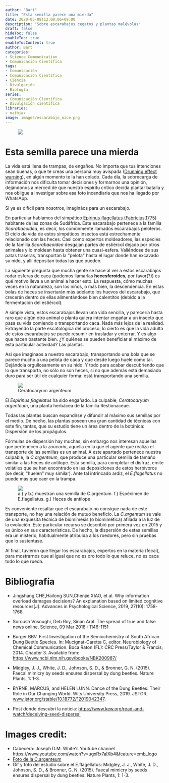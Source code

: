 ```yaml
---
author: "Bart"
title: "Esta semilla parece una mierda"
date: 2020-05-08T12:00:06+09:00
description: "Sobre escarabajos cegatos y plantas malévolas"
draft: false
hideToc: false
enableToc: true
enableTocContent: true
author: Bart
categories:
- Science Communication
- Comunicación Científica
tags: 
- Comunicación
- Comunicación Científica
- Ciencia
- Divulgación 
- Biología
series:
- Comunicación Científica
- Divulgación científica
libraries:
- mathjax
image: images/escarabajo_nice.png
---
```


<figure>
  <img src="/images/escarabajo_1.png"  />
</figure>

# Esta semilla parece una mierda

La vida está llena de trampas, de engaños. No importa que tus intenciones sean buenas, o que te creas una persona muy avispada ([Drunning effect warning](https://www.larazon.es/ciencia/20200223/vx5b3nhq7zaznchx5pj5ogcgr4.html)), en algún momento te la han colado. Cada día, la sobrecarga de información nos dificulta tomar decisiones y formarnos una opinión, dejándonos a merced de que nuestro espíritu crítico decida plantar batalla y nos obligue a investigar sobre esa foto incendiaria que nos ha llegado por WhatsApp. 

Si ya es difícil para nosotros, imagináos para un escarabajo. 

En particular hablamos del simpático [Epirinus flagellatus (Fabricius,1775)](https://www.gbif.org/es/species/1087724) habitante de las zonas de Sudáfrica. Este escarabajo pertenece a la familia *Scarabaeoidea*, es decir, los comúnmente llamados escarabajos peloteros. El ciclo de vida de estos simpáticos insectos está estrechamente relacionado con las heces. Casi como expertos moldeadores, las especies de la familia *Scarabaeoidea* desgajan partes de estiércol dejado por otros animales y lo moldean hasta obtener una cuasi-esfera. Valiéndose de sus patas traseras, transportan la "pelota" hasta el lugar donde han excavado su nido, y allí depositan todas las que pueden. 

La siguiente pregunta que mucha gente se hace al ver a estos escarabajos rodar esferas de caca (podemos llamarlas **hecesferoides**, por favor(?)) es qué motivo lleva a un animal a hacer esto. La respuesta, cómo muchas veces en la naturaleza, son los niños, o más bien, la descendencia. En estas bolas de heces se insertarán más adelante los huevos del escarabajo, que crecerán dentro de ellas alimentándose bien calentitos (debido a la fermentación del estiércol). 

A simple vista, estos escarabajos llevan una vida sencilla, y parecería hasta raro que algún otro animal o planta quiera intentar engañar a un insecto que pasa su vida comiendo o transportando caca. Nada más lejos de la realidad. Extrayendo la parte escatológica del proceso, lo cierto es que la vida adulta de estos escarabajos se puede resumir en trasladar y enterrar. Y es algo que hacen bastante bien. ¿Y quiénes se pueden beneficiar al máximo de esta particular actividad? Las plantas. 

Asi que imaginaos a nuestro escarabajo, transportando una bola que se parece mucho a una pelota de caca y que desde luego huele como tal. Dejándola orgullosamente en su nido. Y todo para acabar descubriendo que lo que transporta, no sólo no son heces, si no que además está demasiado duro para ser útil de cualquier forma: está transportando una semilla.

<figure>
  <img src="/images/argentum.jpg"  />
  <figcaption>
      <h7>Ceratocaryum argenteum</h7>
  </figcaption>
</figure>

El *Espirinus flagelatus* ha sido engañado. La culpable, *Ceratocaryum argenteum*, una planta herbácea de la familia Restionaceae. 

Todas las plantas buscan expandirse y difundir al máximo sus semillas por el medio. De hecho, las plantas poseen una gran cantidad de técnicas con este fin, tantas, que su estudio tiene un área dentro de la botánica: Dispersión de los propágulos.

Fórmulas de dispersión hay muchas, sin embargo nos interesan aquellas que pertenecen a la *zoocoria*, aquella en la que el agente que realiza el transporte de las semillas es un animal. A este apartado pertenece nuestra culpable, la *C.argenteum*, que produce una particular semilla de tamaño similar a las heces de antílope. Esta semilla, para completar el disfraz, emite volátiles que se han encontrado en las deposiciones de estos herbívoros (se decir, "huelen" muy similar). Ante tal intrincado ardiz, el *E.flagellatus* no puede más que caer en la trampa.


<figure>
  <img src="/images/beetle_2.png"  />
  <figcaption>
      <h7>a.) y b.) muestran una semilla de C.argentum. 
f.) Espécimen de E.flagellatus. 
g.) Heces de antílope</h7>
  </figcaption>
</figure>

Es conveniente resaltar que el escarabajo no consigue nada de este transporte, no hay una relación de mutuo beneficio. La *C.argentum* se vale de una exquesita técnica de biomímesis (o biomimética) afilada a la luz de la evolución. Este particular recurso se describió por primera vez en 2015 y es único en sus características. De hecho, la dispersión de estas semillas era un misterio, habitualmente atribuida a los roedores, pero sin pruebas que lo sustentase.

Al final, tuvieron que llegar los escarabajos, expertos en la materia (fecal), para mostrarnos que al igual que no es oro todo lo que reluce, no es caca todo lo que rueda.  


# Bibliografía
- Jingshang CHE,Hailong SUN,Chenjie XIAO, et al. Why information overload damages decisions? An explanation based on limited cognitive resources[J]. Advances in Psychological Science, 2019, 27(10): 1758-1768. 

- Soroush Vosoughi, Deb Roy, Sinan Aral. The spread of true and false news online. Science, 09 Mar 2018 : 1146-1151 

- Burger BBV. First Investigation of the Semiochemistry of South African Dung Beetle Species. In: Mucignat-Caretta C, editor. Neurobiology of Chemical Communication. Boca Raton (FL): CRC Press/Taylor & Francis; 2014. Chapter 3. Available from: https://www.ncbi.nlm.nih.gov/books/NBK200987/

- Midgley, J. J., White, J. D., Johnson, S. D., & Bronner, G. N. (2015). Faecal mimicry by seeds ensures dispersal by dung beetles. Nature Plants, 1: 1-3.

- BYRNE, MARCUS, and HELEN LUNN. Dance of the Dung Beetles: Their Role in Our Changing World. Wits University Press, 2019. JSTOR, www.jstor.org/stable/10.18772/12019042347.

- Post donde descubrí la noticia: https://www.kew.org/read-and-watch/deceiving-seed-dispersal

# Images credit: 
- Cabecera:  Joseph D.M. White's Youtube channel https://www.youtube.com/watch?v=ugxRx7alXb4&feature=emb_logo
- [Foto de la C.argenteum](https://sites.psu.edu/siowfa15/2015/10/18/ceratocaryum-argenteum-a-kind-of-smart-plant/)
- Gif y foto del estudio sobre el E.flagellatus: Midgley, J. J., White, J. D., Johnson, S. D., & Bronner, G. N. (2015). Faecal mimicry by seeds ensures dispersal by dung beetles. Nature Plants, 1: 1-3.


